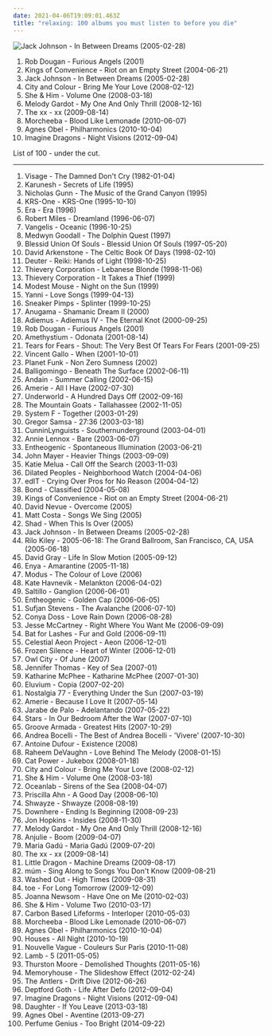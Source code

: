 ```yaml
---
date: 2021-04-06T19:09:01.463Z
title: "relaxing: 100 albums you must listen to before you die"
---
```

![Jack Johnson - In Between Dreams (2005-02-28)](http://coverartarchive.org/release/8803a42d-59ca-4eee-83ba-61fae63856f5/6148270094-500.jpg "Jack Johnson - In Between Dreams (2005-02-28)")
<ol class="albums">
<li data-cover="https://img.discogs.com/isniMsRL2XRq3oPsM1fVA2xo7Vk=/fit-in/600x601/filters:strip_icc():format(jpeg):mode_rgb():quality(90)/discogs-images/R-65770-1454768663-3762.jpeg.jpg" data-tags="electronic, trip-hop" role="button">Rob Dougan - Furious Angels (2001)</li>
<li data-cover="https://img.discogs.com/t2DFzehygut-LLu8PiP0MATU-Zo=/fit-in/600x591/filters:strip_icc():format(jpeg):mode_rgb():quality(90)/discogs-images/R-298445-1179488924.jpeg.jpg" data-tags="indie, acoustic, norwegian" role="button">Kings of Convenience - Riot on an Empty Street (2004-06-21)</li>
<li data-cover="http://coverartarchive.org/release/8803a42d-59ca-4eee-83ba-61fae63856f5/6148270094-500.jpg" data-tags="acoustic" role="button">Jack Johnson - In Between Dreams (2005-02-28)</li>
<li data-cover="https://img.discogs.com/0eNuyw42eAvnSlmXyPh0zDCY9u8=/fit-in/600x600/filters:strip_icc():format(jpeg):mode_rgb():quality(90)/discogs-images/R-1627767-1233103685.jpeg.jpg" data-tags="acoustic" role="button">City and Colour - Bring Me Your Love (2008-02-12)</li>
<li data-cover="http://coverartarchive.org/release/ee79e860-68e7-46ad-bebb-8a003a1dc7a4/4804280407-500.jpg" data-tags="indie" role="button">She & Him - Volume One (2008-03-18)</li>
<li data-cover="https://via.placeholder.com/450" data-tags="jazz" role="button">Melody Gardot - My One And Only Thrill (2008-12-16)</li>
<li data-cover="http://coverartarchive.org/release/2d9f9aac-1884-3939-a3b7-01437151e495/7167631451-500.jpg" data-tags="indie" role="button">The xx - xx (2009-08-14)</li>
<li data-cover="http://coverartarchive.org/release/0d8974fc-80e2-45b0-8060-f415f5bdb75e/3765476518-500.jpg" data-tags="chillout" role="button">Morcheeba - Blood Like Lemonade (2010-06-07)</li>
<li data-cover="http://coverartarchive.org/release/8e211044-0d50-4d93-a010-a006a3c4057c/1929739348-500.jpg" data-tags="acoustic, instrumental, ambient, female vocal" role="button">Agnes Obel - Philharmonics (2010-10-04)</li>
<li data-cover="http://coverartarchive.org/release/e7bf831c-fff2-4758-a026-4432fd957bd3/6796107819-500.jpg" data-tags="indie rock, alternative, alternative rock" role="button">Imagine Dragons - Night Visions (2012-09-04)</li>
</ol>
List of 100 - under the cut.
<!-- more -->

_________________

<ol class="albums">
<li data-cover="http://coverartarchive.org/release/c354b401-7722-4297-a26b-0822953fa829/14592166258-500.jpg" data-tags="new wave" role="button">
Visage - The Damned Don't Cry (1982-01-04)
</li>
<li data-cover="https://via.placeholder.com/450" data-tags="new age" role="button">
Karunesh - Secrets of Life (1995)
</li>
<li data-cover="http://coverartarchive.org/release/645c5d80-c673-4f92-91c0-f7b03f5c22fe/4485701379-500.jpg" data-tags="instrumental, relax, flute, relaxing, labels - real music" role="button">
Nicholas Gunn - The Music of the Grand Canyon (1995)
</li>
<li data-cover="http://coverartarchive.org/release/2202896d-35df-41c2-9dfe-957973a3669e/1674613187-500.jpg" data-tags="hip-hop, hiphop classic albums" role="button">
KRS-One - KRS-One (1995-10-10)
</li>
<li data-cover="http://coverartarchive.org/release/e6ad5820-ad0a-3a8d-9dc8-5588aa4643d9/9943104925-500.jpg" data-tags="era, new age" role="button">
Era - Era (1996)
</li>
<li data-cover="https://img.discogs.com/P-P_wUOfYu8cm9jWS8XPVzXdryo=/fit-in/600x592/filters:strip_icc():format(jpeg):mode_rgb():quality(90)/discogs-images/R-83507-1457553225-8498.jpeg.jpg" data-tags="trance, dream, robert miles" role="button">
Robert Miles - Dreamland (1996-06-07)
</li>
<li data-cover="http://coverartarchive.org/release/b8711c67-1203-35db-8312-83b772b00307/9734071071-500.jpg" data-tags="electronic" role="button">
Vangelis - Oceanic (1996-10-25)
</li>
<li data-cover="https://via.placeholder.com/450" data-tags="ambient, new age, melodic, gentle, relaxing, nature, soothing, natural, beach radio" role="button">
Medwyn Goodall - The Dolphin Quest (1997)
</li>
<li data-cover="http://coverartarchive.org/release/3068ed18-5a81-42b1-875e-3a97486695ea/26215295371-500.jpg" data-tags="easy listening, soft rock, favorite artists, good shit, relaxing, awesomeness, thinking, graduation, all music, as i lay dying, sister hazel, all american rejects, if everyone cared, self-reflect, blessid union of souls - blessid union of souls" role="button">
Blessid Union Of Souls - Blessid Union Of Souls (1997-05-20)
</li>
<li data-cover="http://coverartarchive.org/release/a948de2b-b7fb-4826-ad61-53b0dc20d708/15270866152-500.jpg" data-tags="celtic" role="button">
David Arkenstone - The Celtic Book Of Days (1998-02-10)
</li>
<li data-cover="http://coverartarchive.org/release/a56a49c4-2da9-41f1-a719-3d45b796b3e6/15413881867-500.jpg" data-tags="relaxing, reiki" role="button">
Deuter - Reiki: Hands of Light (1998-10-25)
</li>
<li data-cover="http://coverartarchive.org/release/6adfb691-676d-44d2-aac4-96827ce62597/16156254622-500.jpg" data-tags="trip-hop, chill, downbeat, trip hop, relaxing, thievery corporation" role="button">
Thievery Corporation - Lebanese Blonde (1998-11-06)
</li>
<li data-cover="https://via.placeholder.com/450" data-tags="downtempo" role="button">
Thievery Corporation - It Takes a Thief (1999)
</li>
<li data-cover="http://coverartarchive.org/release/d98d60d4-51a6-4647-a92f-195af796599e/24147288966-500.jpg" data-tags="rock, alternative" role="button">
Modest Mouse - Night on the Sun (1999)
</li>
<li data-cover="http://coverartarchive.org/release/05a2e11a-bccb-4069-8e20-2d545d2e1669/9738556984-500.jpg" data-tags="yanni" role="button">
Yanni - Love Songs (1999-04-13)
</li>
<li data-cover="http://coverartarchive.org/release/7888bab9-8d78-4838-bd79-ddff8e6f4f51/5539916130-500.jpg" data-tags="trip-hop" role="button">
Sneaker Pimps - Splinter (1999-10-25)
</li>
<li data-cover="https://via.placeholder.com/450" data-tags="new age, relaxing" role="button">
Anugama - Shamanic Dream II (2000)
</li>
<li data-cover="http://coverartarchive.org/release/df1cbbc3-1f49-4f22-95c7-96618000c58f/1436194084-500.jpg" data-tags="relaxing, vocal, new age, enya" role="button">
Adiemus - Adiemus IV - The Eternal Knot (2000-09-25)
</li>
<li data-cover="https://img.discogs.com/isniMsRL2XRq3oPsM1fVA2xo7Vk=/fit-in/600x601/filters:strip_icc():format(jpeg):mode_rgb():quality(90)/discogs-images/R-65770-1454768663-3762.jpeg.jpg" data-tags="electronic, trip-hop" role="button">
Rob Dougan - Furious Angels (2001)
</li>
<li data-cover="http://coverartarchive.org/release/2a4d245c-f596-4ea5-91ef-0c5761b0f826/2308134752-500.jpg" data-tags="new age, ambient" role="button">
Amethystium - Odonata (2001-08-14)
</li>
<li data-cover="http://coverartarchive.org/release/ce1299dc-d33b-44b2-86cd-303bb7db9583/10962586081-500.jpg" data-tags="amidio junior, donkalifa, krica morena bela, argeu, krica morena" role="button">
Tears for Fears - Shout: The Very Best Of Tears For Fears (2001-09-25)
</li>
<li data-cover="http://coverartarchive.org/release/194ba0b8-8f76-3122-b5bd-6e2e6d8937dc/7202965936-500.jpg" data-tags="lo-fi, for rainy days, 00s, minimal indie" role="button">
Vincent Gallo - When (2001-10-01)
</li>
<li data-cover="http://coverartarchive.org/release/9e919cd5-0feb-40cb-bbd8-8e4406e61bdd/7792440486-500.jpg" data-tags="dance, electronic" role="button">
Planet Funk - Non Zero Sumness (2002)
</li>
<li data-cover="http://coverartarchive.org/release/d191264d-ffdc-4816-9564-fc2b149eab14/1496309090-500.jpg" data-tags="new age" role="button">
Balligomingo - Beneath The Surface (2002-06-11)
</li>
<li data-cover="http://coverartarchive.org/release/8562bbcb-8d19-4c2e-a24b-24a3e50fe0d6/3671487812-500.jpg" data-tags="vocal trance, trance" role="button">
Andain - Summer Calling (2002-06-15)
</li>
<li data-cover="http://coverartarchive.org/release/abb636a3-eb45-4489-a659-c6ec032c0b5a/11201614922-500.jpg" data-tags="rnb" role="button">
Amerie - All I Have (2002-07-30)
</li>
<li data-cover="http://coverartarchive.org/release/7c35ff51-e81a-4ccc-888f-9b27c5f558f0/1630166366-500.jpg" data-tags="electronic, techno" role="button">
Underworld - A Hundred Days Off (2002-09-16)
</li>
<li data-cover="http://coverartarchive.org/release/d2a314ab-986e-40af-8cab-04806ab68ce9/7927220552-500.jpg" data-tags="indie" role="button">
The Mountain Goats - Tallahassee (2002-11-05)
</li>
<li data-cover="https://via.placeholder.com/450" data-tags="dj trance" role="button">
System F - Together (2003-01-29)
</li>
<li data-cover="https://img.discogs.com/HPCdbxJqpPcVjkR_WUklKAT8KDw=/fit-in/150x150/filters:strip_icc():format(jpeg):mode_rgb():quality(90)/discogs-images/R-5340331-1390948623-9950.jpeg.jpg" data-tags="rock, instrumental, ambient, post-rock, slow, romantic, shoegaze, abstract, atmospheric, soft, relaxing, post rock, art, reading, psychedelic ambient, iodine recordings" role="button">
Gregor Samsa - 27:36 (2003-03-18)
</li>
<li data-cover="http://coverartarchive.org/release/1b33c647-97b8-4e0a-b3d0-fc349c4da9cb/27009716539-500.jpg" data-tags="rap" role="button">
CunninLynguists - Southernunderground (2003-04-01)
</li>
<li data-cover="https://img.discogs.com/SSBq17gy1dGf0BGacoUNxgE3wA4=/fit-in/600x516/filters:strip_icc():format(jpeg):mode_rgb():quality(90)/discogs-images/R-4721359-1373382641-6460.jpeg.jpg" data-tags="pop" role="button">
Annie Lennox - Bare (2003-06-07)
</li>
<li data-cover="http://coverartarchive.org/release/dab92633-793d-4d60-a9ee-54950070cfea/11124226539-500.jpg" data-tags="ambient" role="button">
Entheogenic - Spontaneous Illumination (2003-06-21)
</li>
<li data-cover="http://coverartarchive.org/release/de5686c7-a301-476e-b4df-61f67f83824b/6621900880-500.jpg" data-tags="john mayer, rock" role="button">
John Mayer - Heavier Things (2003-09-09)
</li>
<li data-cover="https://img.discogs.com/kutq8szyAFLHrSU7nW-GlGhoHs4=/fit-in/600x608/filters:strip_icc():format(jpeg):mode_rgb():quality(90)/discogs-images/R-420173-1240855058.jpeg.jpg" data-tags="female vocalists, jazz, blues, katie melua" role="button">
Katie Melua - Call Off the Search (2003-11-03)
</li>
<li data-cover="http://coverartarchive.org/release/961a9baf-2171-3502-93cd-81ad0408a0f4/15794565428-500.jpg" data-tags="hip-hop, alternative hip-hop" role="button">
Dilated Peoples - Neighborhood Watch (2004-04-06)
</li>
<li data-cover="http://coverartarchive.org/release/d38a0e2e-cf35-47ad-85ae-a87c4f321d3b/13298022685-500.jpg" data-tags="idm, glitch" role="button">
edIT - Crying Over Pros for No Reason (2004-04-12)
</li>
<li data-cover="http://coverartarchive.org/release/2790dbb6-91ff-4e71-982c-78fbb1ab3d7e/8364942432-500.jpg" data-tags="instrumental, bond - classified, new age, violin, classical crossover" role="button">
Bond - Classified (2004-05-08)
</li>
<li data-cover="https://img.discogs.com/t2DFzehygut-LLu8PiP0MATU-Zo=/fit-in/600x591/filters:strip_icc():format(jpeg):mode_rgb():quality(90)/discogs-images/R-298445-1179488924.jpeg.jpg" data-tags="indie, acoustic, norwegian" role="button">
Kings of Convenience - Riot on an Empty Street (2004-06-21)
</li>
<li data-cover="http://coverartarchive.org/release/58f2d266-b4ad-483c-abd0-d36dc25e0c02/11944292045-500.jpg" data-tags="relaxing, beautiful piano, piano, new age" role="button">
David Nevue - Overcome (2005)
</li>
<li data-cover="https://via.placeholder.com/450" data-tags="singer-songwriter, acoustic" role="button">
Matt Costa - Songs We Sing (2005)
</li>
<li data-cover="http://coverartarchive.org/release/cb36441c-ebc5-4d94-90d0-e856a9c32182/8041982355-500.jpg" data-tags="relaxing" role="button">
Shad - When This Is Over (2005)
</li>
<li data-cover="http://coverartarchive.org/release/8803a42d-59ca-4eee-83ba-61fae63856f5/6148270094-500.jpg" data-tags="acoustic" role="button">
Jack Johnson - In Between Dreams (2005-02-28)
</li>
<li data-cover="https://via.placeholder.com/450" data-tags="relaxing" role="button">
Rilo Kiley - 2005-06-18: The Grand Ballroom, San Francisco, CA, USA (2005-06-18)
</li>
<li data-cover="https://via.placeholder.com/450" data-tags="david gray" role="button">
David Gray - Life In Slow Motion (2005-09-12)
</li>
<li data-cover="http://coverartarchive.org/release/b68a9abc-5e45-3fa6-8a6f-b0e9572ba1c9/8316179451-500.jpg" data-tags="new age, celtic" role="button">
Enya - Amarantine (2005-11-18)
</li>
<li data-cover="https://img.discogs.com/jHAwF2obSvLb60gyHjO5nELWdME=/fit-in/599x600/filters:strip_icc():format(jpeg):mode_rgb():quality(90)/discogs-images/R-2125967-1265452903.jpeg.jpg" data-tags="new age, ambient, electronic, trip-hop, world fusion, chillout" role="button">
Modus - The Colour of Love (2006)
</li>
<li data-cover="https://img.discogs.com/K8wuXm7t8XdYis3Gq-03yQBwGAs=/fit-in/225x225/filters:strip_icc():format(jpeg):mode_rgb():quality(90)/discogs-images/R-721994-1151857747.jpeg.jpg" data-tags="female vocalists" role="button">
Kate Havnevik - Melankton (2006-04-02)
</li>
<li data-cover="https://img.discogs.com/YKBuZi5tKmnnPPk83hQMeRvvsis=/fit-in/600x600/filters:strip_icc():format(jpeg):mode_rgb():quality(90)/discogs-images/R-654304-1170195233.jpeg.jpg" data-tags="trip-hop, downtempo" role="button">
Saltillo - Ganglion (2006-06-01)
</li>
<li data-cover="http://coverartarchive.org/release/c10d1d4e-b5fd-421f-b3d7-425bce705b49/11124033595-500.jpg" data-tags="ambient, easy listening, new age, mellow, psychill, relaxing, goa, u2, magic male voice, newage, progressive psytrance, magic female voice, new age and ambient, new age rythm, nice new age, rich new age and chill, torquemada, -new-age-and-ambient-, -favorites-, new age influences, new age aesthetics, new age favorites, collective sonance, new age collection, ethereal new age, chill new age, new age electronic, getmegetme, genre: new age, etheogenic, 15oooo, new age ambiant, 9p" role="button">
Entheogenic - Golden Cap (2006-06-05)
</li>
<li data-cover="http://coverartarchive.org/release/84d537c0-bc24-43dc-ba55-377c25e9c17a/15824345226-500.jpg" data-tags="indie, acoustic" role="button">
Sufjan Stevens - The Avalanche (2006-07-10)
</li>
<li data-cover="https://img.discogs.com/BPkqzWGU1fFLuEFQKGLyaENmPPo=/fit-in/600x595/filters:strip_icc():format(jpeg):mode_rgb():quality(90)/discogs-images/R-809803-1611096240-4591.jpeg.jpg" data-tags="soul, funky, r&b, relaxing, neo soul, neo-soul, gospel soul, modern world soul music, a r-ski- fav" role="button">
Conya Doss - Love Rain Down (2006-08-28)
</li>
<li data-cover="https://img.discogs.com/ufb38_kbj772fQ-hSCZ9BGG1S7Q=/fit-in/500x500/filters:strip_icc():format(jpeg):mode_rgb():quality(90)/discogs-images/R-3790033-1344603975-8232.jpeg.jpg" data-tags="pop rock, nam" role="button">
Jesse McCartney - Right Where You Want Me (2006-09-09)
</li>
<li data-cover="https://img.discogs.com/kAiO6KFJEB0AheBKPUCEyZjsueQ=/fit-in/600x600/filters:strip_icc():format(jpeg):mode_rgb():quality(90)/discogs-images/R-1019630-1215843921.jpeg.jpg" data-tags="indie, female vocalists" role="button">
Bat for Lashes - Fur and Gold (2006-09-11)
</li>
<li data-cover="http://coverartarchive.org/release/6f3ad312-7440-4490-956f-a7606ae03175/2121742544-500.jpg" data-tags="ambient, new age, relaxing" role="button">
Celestial Aeon Project - Aeon (2006-12-01)
</li>
<li data-cover="http://coverartarchive.org/release/0178f62c-7662-46d9-9870-d331c21d290f/1087682353-500.jpg" data-tags="alternative, piano, new age, dreamy, melancholic, relaxing" role="button">
Frozen Silence - Heart of Winter (2006-12-01)
</li>
<li data-cover="https://img.discogs.com/GOBQZE2ox2Kt3bl4iBk0FbCVgiU=/fit-in/600x602/filters:strip_icc():format(jpeg):mode_rgb():quality(90)/discogs-images/R-10895370-1506110433-6785.jpeg.jpg" data-tags="owl city" role="button">
Owl City - Of June (2007)
</li>
<li data-cover="https://via.placeholder.com/450" data-tags="piano solo, new age, relaxing" role="button">
Jennifer Thomas - Key of Sea (2007-01)
</li>
<li data-cover="https://img.discogs.com/mHCZ-tldeceJvMGxFU-dJXPobwQ=/fit-in/500x500/filters:strip_icc():format(jpeg):mode_rgb():quality(90)/discogs-images/R-921512-1173044217.jpeg.jpg" data-tags="pop" role="button">
Katharine McPhee - Katharine McPhee (2007-01-30)
</li>
<li data-cover="http://coverartarchive.org/release/9e0b9b07-1ac0-44d8-96a4-1b22f77b4941/15895781349-500.jpg" data-tags="ambient" role="button">
Eluvium - Copia (2007-02-20)
</li>
<li data-cover="https://img.discogs.com/1u5cg-1Wd65aHJfWZfaMTZNNpDM=/fit-in/600x519/filters:strip_icc():format(jpeg):mode_rgb():quality(90)/discogs-images/R-950281-1456038327-8586.jpeg.jpg" data-tags="nu jazz, downtempo, nostalgia 77, jazz, nu-jazz" role="button">
Nostalgia 77 - Everything Under the Sun (2007-03-19)
</li>
<li data-cover="https://img.discogs.com/dOJa60os90Lct4y51jcn90hTkmA=/fit-in/600x608/filters:strip_icc():format(jpeg):mode_rgb():quality(90)/discogs-images/R-17672506-1614793975-6393.jpeg.jpg" data-tags="rnb" role="button">
Amerie - Because I Love It (2007-05-14)
</li>
<li data-cover="http://coverartarchive.org/release/ae79c52b-8ed3-45dd-a208-a4bac7c21fb6/28993094834-500.jpg" data-tags="spanish, rock, latin, relaxing, spanish fusion, latin grammy nominated, album collection" role="button">
Jarabe de Palo - Adelantando (2007-05-22)
</li>
<li data-cover="http://coverartarchive.org/release/04ea5f92-d9c9-4565-985c-f76e9b501247/23087035503-500.jpg" data-tags="indie, indie pop, canadian" role="button">
Stars - In Our Bedroom After the War (2007-07-10)
</li>
<li data-cover="http://coverartarchive.org/release/60e82431-7430-45db-a02d-b7e13646f760/8259283262-500.jpg" data-tags="chillout, dance, house" role="button">
Groove Armada - Greatest Hits (2007-10-29)
</li>
<li data-cover="http://coverartarchive.org/release/3964b0f8-6868-4f2e-bbf7-e28a1a0d54cd/4457858158-500.jpg" data-tags="opera, classical" role="button">
Andrea Bocelli - The Best of Andrea Bocelli - 'Vivere' (2007-10-30)
</li>
<li data-cover="https://via.placeholder.com/450" data-tags="experimental, acoustic, relaxing, fingerstyle" role="button">
Antoine Dufour - Existence (2008)
</li>
<li data-cover="https://img.discogs.com/PAtSiVSaJEDADUEa_fBPHH277Vw=/fit-in/600x580/filters:strip_icc():format(jpeg):mode_rgb():quality(90)/discogs-images/R-1282262-1329584816.jpeg.jpg" data-tags="soul, smooth, relaxing" role="button">
Raheem DeVaughn - Love Behind The Melody (2008-01-15)
</li>
<li data-cover="http://coverartarchive.org/release/472ab586-be69-4bdb-8f90-af1d25e754a6/22781705669-500.jpg" data-tags="female vocalists, covers, jazz, cover" role="button">
Cat Power - Jukebox (2008-01-18)
</li>
<li data-cover="https://img.discogs.com/0eNuyw42eAvnSlmXyPh0zDCY9u8=/fit-in/600x600/filters:strip_icc():format(jpeg):mode_rgb():quality(90)/discogs-images/R-1627767-1233103685.jpeg.jpg" data-tags="acoustic" role="button">
City and Colour - Bring Me Your Love (2008-02-12)
</li>
<li data-cover="http://coverartarchive.org/release/ee79e860-68e7-46ad-bebb-8a003a1dc7a4/4804280407-500.jpg" data-tags="indie" role="button">
She & Him - Volume One (2008-03-18)
</li>
<li data-cover="http://coverartarchive.org/release/6cbdd132-ff95-44ed-ba64-8239070527f4/6618403033-500.jpg" data-tags="vocal trance" role="button">
Oceanlab - Sirens of the Sea (2008-04-07)
</li>
<li data-cover="http://coverartarchive.org/release/e2571a99-f9f8-4fa1-bdd2-22740cdcb31f/26625457519-500.jpg" data-tags="folk, female vocalists, female vocalist" role="button">
Priscilla Ahn - A Good Day (2008-06-10)
</li>
<li data-cover="http://coverartarchive.org/release/f35cde40-667b-4174-b734-d1a50ca0d2e7/5943910410-500.jpg" data-tags="summer, hip hop" role="button">
Shwayze - Shwayze (2008-08-19)
</li>
<li data-cover="http://coverartarchive.org/release/c6d4826a-6976-453e-a3a7-177bd5833763/8263011923-500.jpg" data-tags="christian, relaxing" role="button">
Downhere - Ending Is Beginning (2008-09-23)
</li>
<li data-cover="https://img.discogs.com/gLtasc4YdPfhI_cAO0cFnxYY834=/fit-in/514x441/filters:strip_icc():format(jpeg):mode_rgb():quality(90)/discogs-images/R-2190931-1328925033.jpeg.jpg" data-tags="indie, downtempo, idm" role="button">
Jon Hopkins - Insides (2008-11-30)
</li>
<li data-cover="https://via.placeholder.com/450" data-tags="jazz" role="button">
Melody Gardot - My One And Only Thrill (2008-12-16)
</li>
<li data-cover="https://img.discogs.com/cfc9e7fd50d7c9c08931869b95f6849a01d0635d/images/spacer.gif" data-tags="chillout, trip-hop, female, jazz, pop, chill, experimental, female vocalists, fusion, trip hop, relaxing, sex, female vocals, female vocalist, relax, boom, female vocalsits" role="button">
Anjulie - Boom (2009-04-07)
</li>
<li data-cover="https://via.placeholder.com/450" data-tags="mpb, chillout, brasil, relaxing" role="button">
Maria Gadú - Maria Gadú (2009-07-20)
</li>
<li data-cover="http://coverartarchive.org/release/2d9f9aac-1884-3939-a3b7-01437151e495/7167631451-500.jpg" data-tags="indie" role="button">
The xx - xx (2009-08-14)
</li>
<li data-cover="https://img.discogs.com/5fhYAthYMO7Zk-qhzSStks4MKHk=/fit-in/150x150/filters:strip_icc():format(jpeg):mode_rgb():quality(90)/discogs-images/R-1890282-1250423172.jpeg.jpg" data-tags="electronic, electronica, trip-hop" role="button">
Little Dragon - Machine Dreams (2009-08-17)
</li>
<li data-cover="http://coverartarchive.org/release/1beaae9e-8f17-4281-a4e4-4fe1d38b17ef/16319634547-500.jpg" data-tags="scandinavian" role="button">
múm - Sing Along to Songs You Don't Know (2009-08-21)
</li>
<li data-cover="http://coverartarchive.org/release/4660ee18-b7e2-43e8-9712-f8eb1e23656c/4157979888-500.jpg" data-tags="electronic, electropop, chill" role="button">
Washed Out - High Times (2009-08-31)
</li>
<li data-cover="http://coverartarchive.org/release/695060cc-1a85-4dc9-8e85-aa50b74964ef/6304189097-500.jpg" data-tags="post-rock, post rock" role="button">
toe - For Long Tomorrow (2009-12-09)
</li>
<li data-cover="http://coverartarchive.org/release/69115003-a563-4e9e-99d6-fce1ed9b141d/25465821647-500.jpg" data-tags="folk" role="button">
Joanna Newsom - Have One on Me (2010-02-03)
</li>
<li data-cover="http://coverartarchive.org/release/2c965efb-dd6e-430b-bd4e-be8a5733aaac/4804300300-500.jpg" data-tags="indie pop" role="button">
She & Him - Volume Two (2010-03-17)
</li>
<li data-cover="http://coverartarchive.org/release/d5d1fce6-e9e1-4565-976d-f046c3d5d252/4500932243-500.jpg" data-tags="ambient, chillout" role="button">
Carbon Based Lifeforms - Interloper (2010-05-03)
</li>
<li data-cover="http://coverartarchive.org/release/0d8974fc-80e2-45b0-8060-f415f5bdb75e/3765476518-500.jpg" data-tags="chillout" role="button">
Morcheeba - Blood Like Lemonade (2010-06-07)
</li>
<li data-cover="http://coverartarchive.org/release/8e211044-0d50-4d93-a010-a006a3c4057c/1929739348-500.jpg" data-tags="acoustic, instrumental, ambient, female vocal" role="button">
Agnes Obel - Philharmonics (2010-10-04)
</li>
<li data-cover="https://img.discogs.com/hZxHJ6552hDvtEy_554gCcCdwro=/fit-in/396x396/filters:strip_icc():format(jpeg):mode_rgb():quality(90)/discogs-images/R-2584835-1291729897.jpeg.jpg" data-tags="chillout, electronic, ambient, indie rock, indie electronic, lo-fi, dreamy, dream pop, relaxing, chillwave, ambiental, alternative pop/rock, alternative-indie rock" role="button">
Houses - All Night (2010-10-19)
</li>
<li data-cover="http://coverartarchive.org/release/c63ef8ef-6cbd-4887-b28b-668b11e6b758/2231453276-500.jpg" data-tags="chillout, jazz, bossa nova, easy listening, blues, covers, relaxing, meaningful lyrics, kneiter" role="button">
Nouvelle Vague - Couleurs Sur Paris (2010-11-08)
</li>
<li data-cover="https://img.discogs.com/eEjoMhcgltTeH8EZgIAfq1q7u6w=/fit-in/600x422/filters:strip_icc():format(jpeg):mode_rgb():quality(90)/discogs-images/R-2853128-1306707966.jpeg.jpg" data-tags="trip hop" role="button">
Lamb - 5 (2011-05-05)
</li>
<li data-cover="https://img.discogs.com/tFUUHU1HSp59vZwf1e1hgGAeV1c=/fit-in/600x600/filters:strip_icc():format(jpeg):mode_rgb():quality(90)/discogs-images/R-2888359-1306884250.jpeg.jpg" data-tags="acoustic, indie, post-punk" role="button">
Thurston Moore - Demolished Thoughts (2011-05-16)
</li>
<li data-cover="http://coverartarchive.org/release/b424996c-b0a7-4c6f-9d7c-561fc760640f/4101040746-500.jpg" data-tags="dreamy, dream pop" role="button">
Memoryhouse - The Slideshow Effect (2012-02-24)
</li>
<li data-cover="http://coverartarchive.org/release/5d99a7b7-edc7-4b75-914c-248e0b02c5ea/1371441962-500.jpg" data-tags="chill, dreamy, atmospheric, relaxing, sleepy, drifting, dreaming, ocean, enchanting, undersea, the antlers" role="button">
The Antlers - Drift Dive (2012-06-26)
</li>
<li data-cover="https://img.discogs.com/Jq7gMQVGNCbLqV777SnVdkzmCC0=/fit-in/600x600/filters:strip_icc():format(jpeg):mode_rgb():quality(90)/discogs-images/R-4179816-1366282469-7746.jpeg.jpg" data-tags="art pop" role="button">
Deptford Goth - Life After Defo (2012-09-04)
</li>
<li data-cover="http://coverartarchive.org/release/e7bf831c-fff2-4758-a026-4432fd957bd3/6796107819-500.jpg" data-tags="indie rock, alternative, alternative rock" role="button">
Imagine Dragons - Night Visions (2012-09-04)
</li>
<li data-cover="http://coverartarchive.org/release/60876924-57d9-4781-8dd7-d757fcd995ac/3612258873-500.jpg" data-tags="indie" role="button">
Daughter - If You Leave (2013-03-18)
</li>
<li data-cover="http://coverartarchive.org/release/2d012e66-6759-485b-beb5-00532c46a386/8544215048-500.jpg" data-tags="folk, singer-songwriter, piano" role="button">
Agnes Obel - Aventine (2013-09-27)
</li>
<li data-cover="http://coverartarchive.org/release/b152df81-9311-4f9e-9eb6-659ade6a8c06/8512126596-500.jpg" data-tags="ambient, experimental, chamber pop, art pop" role="button">
Perfume Genius - Too Bright (2014-09-22)
</li>
</ol>